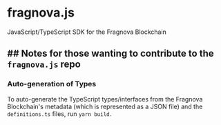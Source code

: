 # fragnova.js
JavaScript/TypeScript SDK for the Fragnova Blockchain

## ## Notes for those wanting to contribute to the `fragnova.js` repo

### Auto-generation of Types

To auto-generate the TypeScript types/interfaces from the Fragnova Blockchain's metadata (which is represented as a JSON file) and the `definitions.ts` files, run `yarn build`.